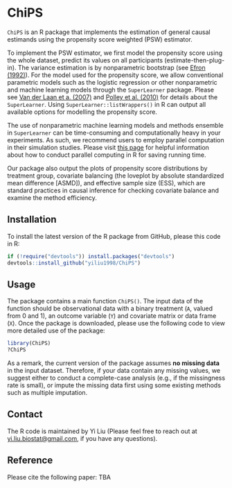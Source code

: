 # ChiPS
`ChiPS` is an R package that implements the estimation of general causal estimands using the propensity score weighted (PSW) estimator. 

To implement the PSW estimator, we first model the propensity score using the whole dataset, predict its values on all participants (estimate-then-plug-in). The variance estimation is by nonparametric bootstrap (see [Efron (1992)](https://link.springer.com/chapter/10.1007/978-1-4612-4380-9_41)). For the model used for the propensity score, we allow conventional parametric models such as the logistic regression or other nonparametric and machine learning models through the `SuperLearner` package. Please see [Van der Laan et a. (2007)](https://www.degruyter.com/document/doi/10.2202/1544-6115.1309/html) and [Polley et al. (2010)](https://biostats.bepress.com/ucbbiostat/paper266/?TB_iframe=true&width=370.8&height=658) for details about the `SuperLearner`. Using `SuperLearner::listWrappers()` in R can output all available options for modelling the propensity score. 

The use of nonparametric machine learning models and methods ensemble in `SuperLearner` can be time-consuming and computationally heavy in your experiments. As such, we recommend users to employ parallel computation in their simulation studies. Please visit [this page](https://cran.r-project.org/web/packages/doParallel/vignettes/gettingstartedParallel.pdf) for helpful information about how to conduct parallel computing in R for saving running time. 

Our package also output the plots of propensity score distributions by treatment group, covariate balancing (the loveplot by absolute standardized mean difference [ASMD]), and effective sample size (ESS), which are standard practices in causal inference for checking covariate balance and examine the method efficiency. 

## Installation
To install the latest version of the R package from GitHub, please this code in R:

```r
if (!require("devtools")) install.packages("devtools")
devtools::install_github("yiliu1998/ChiPS")
```

## Usage
The package contains a main function `ChiPS()`. The input data of the function should be observational data with a binary treatment (`A`, valued from 0 and 1), an outcome variable (`Y`) and covariate matrix or data frame (`X`). Once the package is downloaded, please use the following code to view more detailed use of the package:

```r
library(ChiPS)
?ChiPS
```
As a remark, the current version of the package assumes **no missing data** in the input dataset. Therefore, if your data contain any missing values, we suggest either to conduct a complete-case analysis (e.g., if the missingness rate is small), or impute the missing data first using some existing methods such as multiple imputation. 

## Contact
The R code is maintained by Yi Liu (Please feel free to reach out at yi.liu.biostat@gmail.com, if you have any questions).

## Reference
Please cite the following paper:
TBA
